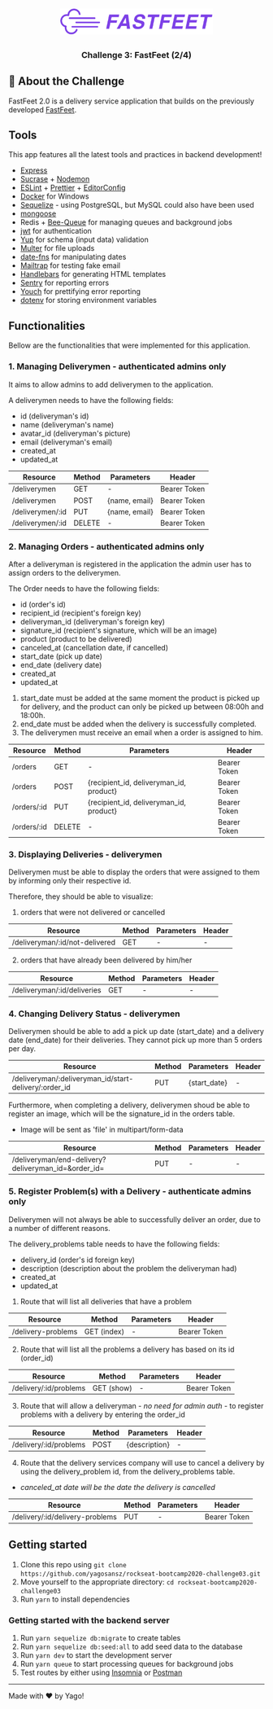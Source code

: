 <h1 align="center">
  <img alt="Fastfeet" title="Fastfeet" src="./assets/logo.png" width="300px" />
</h1>

<h3 align="center">
  Challenge 3: FastFeet (2/4)</h3>

## :rocket: About the Challenge

FastFeet 2.0 is a delivery service application that builds on the previously developed [FastFeet](https://github.com/yagosansz/rockseat-bootcamp2020-challenge02).

## **Tools**

This app features all the latest tools and practices in backend development!

- [Express](https://expressjs.com/)
- [Sucrase](https://www.npmjs.com/package/sucrase) + [Nodemon](https://nodemon.io/)
- [ESLint](https://eslint.org/) + [Prettier](https://prettier.io/) + [EditorConfig](https://github.com/editorconfig/editorconfig-vscode)
- [Docker](https://docs.docker.com/toolbox/toolbox_install_windows/) for Windows
- [Sequelize](https://sequelize.org/) - using PostgreSQL, but MySQL could also have been used
- [mongoose](https://mongoosejs.com/)
- Redis + [Bee-Queue](https://github.com/bee-queue/bee-queue) for managing queues and background jobs
- [jwt](https://www.npmjs.com/package/jsonwebtoken) for authentication
- [Yup](https://github.com/jquense/yup) for schema (input data) validation
- [Multer](https://www.npmjs.com/package/multer) for file uploads
- [date-fns](https://date-fns.org/) for manipulating dates
- [Mailtrap](https://mailtrap.io/) for testing fake email
- [Handlebars](https://handlebarsjs.com/) for generating HTML templates
- [Sentry](https://sentry.io/welcome/) for reporting errors
- [Youch](https://github.com/poppinss/youch) for prettifying error reporting
- [dotenv](https://www.npmjs.com/package/dotenv) for storing environment variables

## **Functionalities**

Bellow are the functionalities that were implemented for this application.

### **1. Managing Deliverymen - authenticated admins only**

It aims to allow admins to add deliverymen to the application.

A deliverymen needs to have the following fields:

  - id (deliveryman's id)
  - name (deliveryman's name)
  - avatar_id (deliveryman's picture)
  - email (deliveryman's email)
  - created_at
  - updated_at

| Resource         	| Method 	| Parameters    	| Header       	|
|------------------	|--------	|---------------	|--------------	|
| /deliverymen     	| GET    	|       -       	| Bearer Token 	|
| /deliverymen     	| POST   	| {name, email} 	| Bearer Token 	|
| /deliverymen/:id 	| PUT    	| {name, email} 	| Bearer Token 	|
| /deliverymen/:id 	| DELETE 	|       -       	| Bearer Token 	|

### **2. Managing Orders - authenticated admins only**

After a deliveryman is registered in the application the admin user has to assign orders to the deliverymen.

The Order needs to have the following fields:

  - id (order's id)
  - recipient_id (recipient's foreign key)
  - deliveryman_id (deliveryman's foreign key)
  - signature_id (recipient's signature, which will be an image)
  - product (product to be delivered)
  - canceled_at (cancellation date, if cancelled)
  - start_date (pick up date)
  - end_date (delivery date)
  - created_at
  - updated_at

  1) start_date must be added at the same moment the product is picked up for delivery, and the product can only be picked up between 08:00h and 18:00h.<br />
  2) end_date must be added when the delivery is successfully completed. <br />
  3) The deliverymen must receive an email when a order is assigned to him.<br />

| Resource    	| Method 	| Parameters                              	| Header       	|
|-------------	|--------	|-----------------------------------------	|--------------	|
| /orders     	| GET    	|                    -                    	| Bearer Token 	|
| /orders     	| POST   	| {recipient_id, deliveryman_id, product} 	| Bearer Token 	|
| /orders/:id 	| PUT    	| {recipient_id, deliveryman_id, product} 	| Bearer Token 	|
| /orders/:id 	| DELETE 	|                    -                    	| Bearer Token 	|


### **3. Displaying Deliveries - deliverymen**
Deliverymen must be able to display the orders that were assigned to them by informing only their respective id.

Therefore, they should be able to visualize:
1) orders that were not delivered or cancelled

| Resource                       	| Method 	| Parameters                              	| Header       	|
|--------------------------------	|--------	|-----------------------------------------	|--------------	|
| /deliveryman/:id/not-delivered 	| GET    	|                    -                    	|       -      	|

2) orders that have already been delivered by him/her

| Resource                    	| Method 	| Parameters                              	| Header       	|
|-----------------------------	|--------	|-----------------------------------------	|--------------	|
| /deliveryman/:id/deliveries 	| GET    	|                    -                    	|       -      	|

### **4. Changing Delivery Status - deliverymen**
Deliverymen should be able to add a pick up date (start_date) and a delivery date (end_date) for their deliveries. They cannot pick up more than 5 orders per day.

| Resource                                              	| Method 	| Parameters                              	| Header       	|
|-------------------------------------------------------	|--------	|-----------------------------------------	|--------------	|
| /deliveryman/:deliveryman_id/start-delivery/:order_id 	| PUT    	|               {start_date}              	|       -      	|

Furthermore, when completing a delivery, deliverymen shoud be able to register an image, which will be the signature_id in the orders table.
  * Image will be sent as 'file' in multipart/form-data

| Resource                                            	| Method 	| Parameters 	| Header       	|
|-----------------------------------------------------	|--------	|------------	|--------------	|
| /deliveryman/end-delivery?deliveryman_id=&order_id= 	| PUT    	|      -     	|       - 	    |

### **5. Register Problem(s) with a Delivery - authenticate admins only**

Deliverymen will not always be able to successfully deliver an order, due to a number of different reasons.

The delivery_problems table needs to have the following fields:

- delivery_id (order's id foreign key)
- description (description about the problem the deliveryman had)
- created_at
- updated_at

1) Route that will list all deliveries that have a problem

| Resource               	| Method      	| Parameters    	| Header       	|
|------------------------	|-------------	|---------------	|--------------	|
| /delivery-problems     	| GET (index) 	|       -       	| Bearer Token 	|

2) Route that will list all the problems a delivery has based on its id (order_id)

| Resource               	| Method      	| Parameters    	| Header       	|
|------------------------	|-------------	|---------------	|--------------	|
| /delivery/:id/problems 	| GET (show)  	|       -       	| Bearer Token 	|

3) Route that will allow a deliveryman - _no need for admin auth_ - to register problems with a delivery by entering the
order_id

| Resource               	| Method      	| Parameters    	| Header       	|
|------------------------	|-------------	|---------------	|--------------	|
| /delivery/:id/problems 	| POST        	| {description} 	|       -    	  |

4) Route that the delivery services company will use to cancel a delivery by using the delivery_problem id, from the delivery_problems table.

  * _canceled_at date will be the date the delivery is cancelled_

| Resource                        	| Method      	| Parameters    	| Header       	|
|---------------------------------	|-------------	|---------------	|--------------	|
| /delivery/:id/delivery-problems 	| PUT         	|       -       	| Bearer Token 	|

## Getting started

1. Clone this repo using `git clone https://github.com/yagosansz/rockseat-bootcamp2020-challenge03.git`
2. Move yourself to the appropriate directory: `cd rockseat-bootcamp2020-challenge03`<br />
3. Run `yarn` to install dependencies<br />

### **Getting started with the backend server**

1. Run `yarn sequelize db:migrate` to create tables
2. Run `yarn sequelize db:seed:all` to add seed data to the database
3. Run `yarn dev` to start the development server
4. Run `yarn queue` to start processing queues for background jobs
5. Test routes by either using [Insomnia](https://insomnia.rest/) or [Postman](https://www.getpostman.com/)

  ---

Made with :heart: by Yago!
